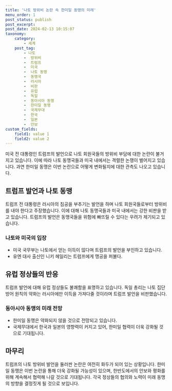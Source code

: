 ```yaml
---
title: '나토 방위비 논란 속 한미일 동맹의 미래'
menu_order: 1
post_status: publish
post_excerpt: 
post_date: 2024-02-13 10:15:07
taxonomy:
    category:
        - 세계
    post_tag:
        - 나토
        -  방위비
        -  트럼프
        -  미국
        -  나토 동맹
        -  동맹국
        -  러시아
        -  비판
        -  유럽
        -  독일
        -  동아시아 동맹
        -  한미일 동맹
        -  국제무대
        -  한국
        -  일본
        -  안보
custom_fields:
    field1: value 1
    field2: value 2
---
```


미국 전 대통령인 트럼프의 발언으로 나토 회원국들의 방위비 부담에 대한 논란이 불거지고 있습니다. 이에 따라 나토 동맹국들과 미국 내에서는 격렬한 논쟁이 벌어지고 있습니다. 과연 한미일 동맹은 이번 논란으로 어떻게 변화될지에 대한 관측도 나오고 있습니다.
## 트럼프 발언과 나토 동맹
트럼프 전 대통령은 러시아의 침공을 부추기는 발언을 하며 나토 회원국들로부터 방위비를 내야 한다고 주장했습니다. 이에 대해 나토 동맹국들과 미국 내에서는 강한 비판을 받고 있습니다. 트럼프의 발언은 동맹국들을 위험에 빠뜨릴 수 있다는 우려가 제기되고 있습니다.
### 나토와 미국의 입장
- 미국 국무부는 나토에서 얻는 이득이 많다며 트럼프의 발언을 부인하고 있습니다.
- 유엔 대사 출신인 니키 헤일리는 트럼프에게 맹공을 퍼불다.
## 유럽 정상들의 반응
트럼프 발언에 대해 유럽 정상들도 불쾌함을 표명하고 있습니다. 독일 총리는 나토 집단 방어 원칙의 약화는 러시아에만 이득을 가져다줄 것이라며 트럼프 발언을 비판했습니다.
### 동아시아 동맹의 미래 전망
- 한미일 동맹은 약화되지 않을 것으로 전망되고 있습니다.
- 국제무대에서 한국과 일본의 영향력이 커지고 있어, 한미일 협력이 더욱 강화될 것으로 기대됩니다.
## 마무리
트럼프의 나토 방위비 발언을 둘러싼 논란은 여전히 화두가 되어 있는 상황입니다. 한미일 동맹은 이번 논란을 통해 더욱 강화될 가능성이 있으며, 한반도에서의 안보와 평화를 위해 계속해서 협력해 나갈 것으로 기대됩니다. 각국 정상들의 협의와 노력이 미래 동맹의 방향을 결정짓게 될 것으로 보입니다.

